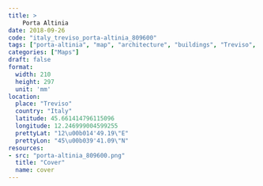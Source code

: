 ```yaml
---
title: > 
    Porta Altinia
date: 2018-09-26
code: "italy_treviso_porta-altinia_809600"
tags: ["porta-altinia", "map", "architecture", "buildings", "Treviso", "Italy"]
categories: ["Maps"]
draft: false
format:
  width: 210
  height: 297
  unit: 'mm'
location:
  place: "Treviso"
  country: "Italy"
  latitude: 45.661414796115096
  longitude: 12.246999004599255
  prettyLat: "12\u00b014'49.19\"E"
  prettyLon: "45\u00b039'41.09\"N"
resources:
- src: "porta-altinia_809600.png"
  title: "Cover"
  name: cover
---
```

